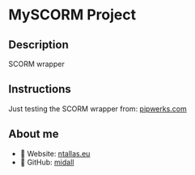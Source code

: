 # MySCORM Project

## Description
SCORM wrapper

## Instructions
Just testing the SCORM wrapper from: [pipwerks.com](http://pipwerks.com)

## About me
- :link: Website: [ntallas.eu](https://ntallas.eu)
- :link: GitHub: [midall](https://github.com/midall)